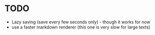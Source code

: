 # TODO

* Lazy saving (save every few seconds only) - though it works for now
* use a faster markdown renderer (this one is very slow for large texts)

